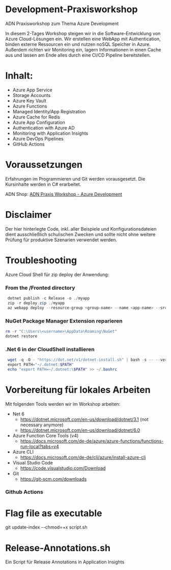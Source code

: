 # Development-Praxisworkshop
ADN Praxisworkshop zum Thema Azure Development

In diesem 2-Tages Workshop steigen wir in die Software-Entwicklung von Azure Cloud-Lösungen ein.
Wir erstellen eine WebApp mit Authentication, binden externe Ressourcen ein und nutzen noSQL Speicher in Azure.
Außerdem richten wir Monitoring ein, lagern Informationen in einen Cache aus und lassen am Ende alles durch eine CI/CD Pipeline bereitstellen.

# Inhalt:
- Azure App Service
- Storage Accounts 
- Azure Key Vault
- Azure Functions
- Managed Identity/App Registration
- Azure Cache for Redis
- Azure App Configuration
- Authentication with Azure AD
- Monitoring with Application Insights
- Azure DevOps Pipelines
- GitHub Actions

# Voraussetzungen
Erfahrungen im Programmieren und Git werden vorausgesetzt.
Die Kursinhalte werden in C# erarbeitet.

ADN Shop: [ADN Praxis Workshop - Azure Development](https://shop.adn.de/Hersteller/Microsoft-ADN/ADN-Praxis-Workshop-Azure-Development.html)

# Disclaimer
Der hier hinterlegte Code, inkl. aller Beispiele und Konfigurationsdateien dient ausschließlich schulischen Zwecken und sollte nicht ohne weitere Prüfung für produktive Szenarien verwendet werden.

# Troubleshooting
Azure Cloud Shell für zip deploy der Anwendung:

### From the /Fronted directory
``` powershell
 dotnet publish -c Release -o ./myapp
 zip -r deploy.zip ./myapp
 az webapp deploy --resource-group <group-name> --name <app-name> --src-path deploy.zip
```

### NuGet Package Manager Extension reparieren
``` powershell 
rm -r "C:\Users\<username>\AppData\Roaming\NuGet"
dotnet restore
```


### .Net 6 in der CloudShell installieren
``` powershell
 wget -q -O - "https://dot.net/v1/dotnet-install.sh" | bash -s -- --version 6.0.101
 export PATH="~/.dotnet:$PATH"
 echo "export PATH=~/.dotnet:\$PATH" >> ~/.bashrc
```
# Vorbereitung für lokales Arbeiten
Mit folgenden Tools werden wir im Workshop arbeiten:

- Net 6
  - https://dotnet.microsoft.com/en-us/download/dotnet/3.1 (not necessary anymore)
  - https://dotnet.microsoft.com/en-us/download/dotnet/6.0
- Azure Function Core Tools (v4)
  - https://docs.microsoft.com/de-de/azure/azure-functions/functions-run-local?tabs=v4
- Azure CLI 
  - https://docs.microsoft.com/de-de/cli/azure/install-azure-cli
- Visual Studio Code
  - https://code.visualstudio.com/Download
- Git
  - https://git-scm.com/downloads

### Github Actions
# Flag file as executable
git update-index --chmod=+x script.sh

# Release-Annotations.sh
Ein Script für Release Annotations in Application Insights
